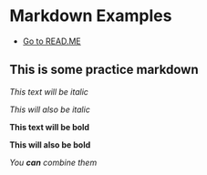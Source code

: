 # Markdown Examples

- [Go to READ.ME](/README.md)

## This is some practice markdown


*This text will be italic*


_This will also be italic_


**This text will be bold**


__This will also be bold__


_You **can** combine them_
